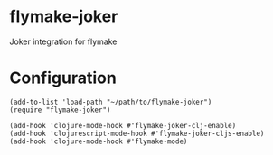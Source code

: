 # flymake-joker

Joker integration for flymake

# Configuration

``` emacs-lisp
(add-to-list 'load-path "~/path/to/flymake-joker")
(require "flymake-joker")

(add-hook 'clojure-mode-hook #'flymake-joker-clj-enable)
(add-hook 'clojurescript-mode-hook #'flymake-joker-cljs-enable)
(add-hook 'clojure-mode-hook #'flymake-mode)
```
